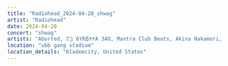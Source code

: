 ```yaml
---
title: "Radiohead_2024-04-20_shwag"
artist: "Radiohead"
date: 2024-04-20
concert: "shwag"
artists: "Aborted, 𝔇𝔍 6YRథ్‌٣٣A ЗАО, Mantra Club Beats, Akina Nakamori, Anal Cunt, 21 Acts of Manslaughter	Grindcore	United States, Buckshot, ABBA, Bladee, Aphex Twin, Burger King, 9 Foot Super SoldierCrossoverHardcore, 12 Gauge Rampage, 324	Grindcore	Japan, brakence"
location: "ubb gang stadium"
location_details: "bladeecity, United States"
---
```

